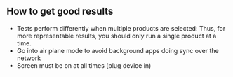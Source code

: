 How to get good results
-----------------------
* Tests perform differently when multiple products are selected: 
Thus, for more representable results, you should only run a single product at a time.
* Go into air plane mode to avoid background apps doing sync over the network 
* Screen must be on at all times (plug device in)